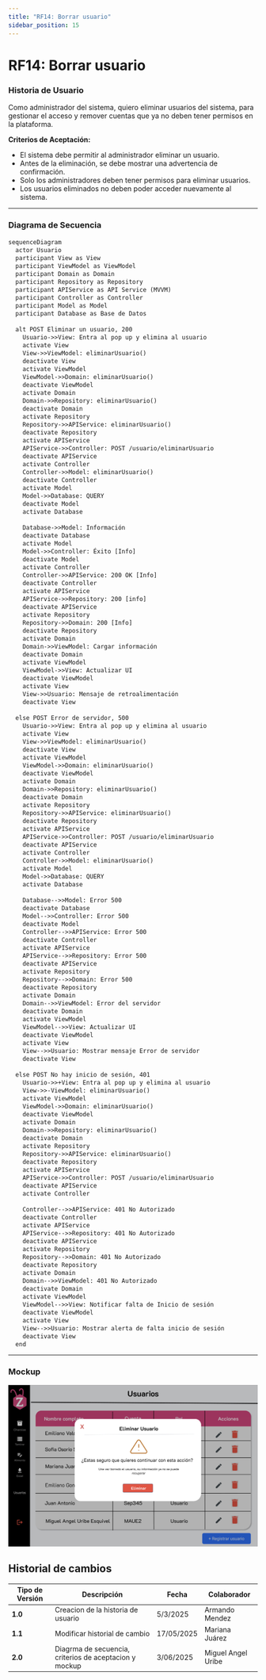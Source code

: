 ```yaml
---
title: "RF14: Borrar usuario"  
sidebar_position: 15
---
```


# RF14: Borrar usuario


### Historia de Usuario
Como administrador del sistema, quiero eliminar usuarios del sistema, para gestionar el acceso y remover cuentas que ya no deben tener permisos en la plataforma.

  **Criterios de Aceptación:**
  - El sistema debe permitir al administrador eliminar un usuario.
  - Antes de la eliminación, se debe mostrar una advertencia de confirmación.
  - Solo los administradores deben tener permisos para eliminar usuarios.
  - Los usuarios eliminados no deben poder acceder nuevamente al sistema.

---

### Diagrama de Secuencia
```mermaid
sequenceDiagram
  actor Usuario 
  participant View as View
  participant ViewModel as ViewModel
  participant Domain as Domain
  participant Repository as Repository
  participant APIService as API Service (MVVM)
  participant Controller as Controller
  participant Model as Model
  participant Database as Base de Datos

  alt POST Eliminar un usuario, 200
    Usuario->>View: Entra al pop up y elimina al usuario
    activate View
    View->>ViewModel: eliminarUsuario()
    deactivate View
    activate ViewModel
    ViewModel->>Domain: eliminarUsuario()
    deactivate ViewModel
    activate Domain
    Domain->>Repository: eliminarUsuario()
    deactivate Domain
    activate Repository
    Repository->>APIService: eliminarUsuario()
    deactivate Repository
    activate APIService
    APIService->>Controller: POST /usuario/eliminarUsuario
    deactivate APIService
    activate Controller
    Controller->>Model: eliminarUsuario()
    deactivate Controller
    activate Model
    Model->>Database: QUERY
    deactivate Model
    activate Database

    Database->>Model: Información
    deactivate Database
    activate Model
    Model->>Controller: Éxito [Info]
    deactivate Model
    activate Controller
    Controller->>APIService: 200 OK [Info]
    deactivate Controller
    activate APIService
    APIService->>Repository: 200 [info]
    deactivate APIService
    activate Repository
    Repository->>Domain: 200 [Info]
    deactivate Repository
    activate Domain
    Domain->>ViewModel: Cargar información
    deactivate Domain
    activate ViewModel
    ViewModel->>View: Actualizar UI
    deactivate ViewModel
    activate View
    View->>Usuario: Mensaje de retroalimentación
    deactivate View

  else POST Error de servidor, 500
    Usuario->>View: Entra al pop up y elimina al usuario
    activate View
    View->>ViewModel: eliminarUsuario()
    deactivate View
    activate ViewModel 
    ViewModel->>Domain: eliminarUsuario()
    deactivate ViewModel 
    activate Domain
    Domain->>Repository: eliminarUsuario()
    deactivate Domain
    activate Repository
    Repository->>APIService: eliminarUsuario()
    deactivate Repository
    activate APIService
    APIService->>Controller: POST /usuario/eliminarUsuario
    deactivate APIService
    activate Controller
    Controller->>Model: eliminarUsuario()
    activate Model
    Model->>Database: QUERY
    activate Database

    Database-->>Model: Error 500
    deactivate Database
    Model-->>Controller: Error 500
    deactivate Model
    Controller-->>APIService: Error 500
    deactivate Controller
    activate APIService
    APIService-->>Repository: Error 500
    deactivate APIService
    activate Repository
    Repository-->>Domain: Error 500
    deactivate Repository
    activate Domain
    Domain-->>ViewModel: Error del servidor
    deactivate Domain
    activate ViewModel
    ViewModel-->>View: Actualizar UI
    deactivate ViewModel
    activate View
    View-->>Usuario: Mostrar mensaje Error de servidor
    deactivate View

  else POST No hay inicio de sesión, 401
    Usuario->>+View: Entra al pop up y elimina al usuario
    View->>-ViewModel: eliminarUsuario()
    activate ViewModel 
    ViewModel->>Domain: eliminarUsuario()
    deactivate ViewModel 
    activate Domain
    Domain->>Repository: eliminarUsuario()
    deactivate Domain
    activate Repository
    Repository->>APIService: eliminarUsuario()
    deactivate Repository
    activate APIService
    APIService->>Controller: POST /usuario/eliminarUsuario
    deactivate APIService
    activate Controller

    Controller-->>APIService: 401 No Autorizado
    deactivate Controller
    activate APIService
    APIService-->>Repository: 401 No Autorizado
    deactivate APIService
    activate Repository
    Repository-->>Domain: 401 No Autorizado
    deactivate Repository
    activate Domain
    Domain-->>ViewModel: 401 No Autorizado
    deactivate Domain
    activate ViewModel
    ViewModel-->>View: Notificar falta de Inicio de sesión
    deactivate ViewModel
    activate View
    View-->>Usuario: Mostrar alerta de falta inicio de sesión
    deactivate View
  end
```
---

### Mockup

![alt text](<img/mockupRF14.png>)

## Historial de cambios

| **Tipo de Versión** | **Descripción**                            | **Fecha** | **Colaborador**         |
| ------------------- | ------------------------------------------ | --------- | ----------------------- |
| **1.0**             | Creacion de la historia de usuario         | 5/3/2025  | Armando Mendez          |
| **1.1**             | Modificar historial de cambio              | 17/05/2025| Mariana Juárez          |
| **2.0**             | Diagrma de secuencia, criterios de aceptacion y mockup              | 3/06/2025 | Miguel Angel Uribe |

